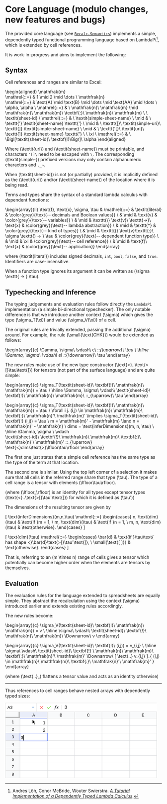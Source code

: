 # Core Language (modulo changes, new features and bugs)

The provided core language (see [`Recalc.Semantics`][recalc-semantics])
implements a simple, dependently typed functional programming language
based on LambdaPi[^1], which is extended by cell references.

It is work-in-progress and aims to implement the following:

## Syntax

Cell references and ranges are similar to Excel:

\begin{aligned}
\mathfrak{m} \
  \mathrel{::=} & 1 \mid 2 \mid \dots \\
\mathfrak{n} \
  \mathrel{::=} & \text{A} \mid \text{B} \mid
      \dots \mid \text{AA} \mid \dots \\
\alpha, \alpha
  \ \mathrel{::=} & \ \mathfrak{n}\ \mathfrak{m}
          \mid \mathfrak{n}\ \mathfrak{m}\ \textbf{:}\ \mathfrak{n}\ \mathfrak{m} \\
\\
\textit{sheet-id}
  \ \mathrel{::=} &
    \ \textit{simple-sheet-name}
    \\ \mid &
    \ \texttt{'} \textit{sheet-name} \texttt{'}
    \\ \mid &
    \ \texttt{[}\ \textit{simple-uri}\ \texttt{]} \textit{simple-sheet-name}
    \\ \mid &
    \ \texttt{'[}\ \textit{uri}\ \texttt{]} \textit{sheet-name} \texttt{'} \\
\\
\xi
  \ \mathrel{::=} & \ \Bigl[\textit{sheet-id}\ \textbf{!}\Bigr]\ \alpha
\end{aligned}

Where \(\textit{uri}\) and \(\textit{sheet-name}\) must be printable, and
characters `'[]\` need to be escaped with `\`. The corresponding \(\textit{simple-}\)
prefixed versions may only contain alphanumeric characters and `._~`.

When \(\textit{sheet-id}\) is not (or partially) provided, it is
implicitly defined as the \(\textit{uri}\) and/or \(\textit{sheet-name}\)
of the location where it is being read.

Terms and types share the syntax of a standard lambda calculus with dependent
functions:

\begin{array}{ll}
\text{f}, \text{x}, \sigma, \tau & \mathrel{::=}
    & \textit{literal}
            & \color{grey}{\text{-- decimals and Boolean values}}
  \\ & \mid & \text{v}
            & \color{grey}{\text{-- variables}}
  \\ & \mid & \texttt{\\} \text{v}\ \texttt{->}\ \text{x}
            & \color{grey}{\text{-- lambda abstraction}}
  \\ & \mid & \texttt{*}
            & \color{grey}{\text{-- kind of types}}
  \\ & \mid & \texttt{(} \text{v}\texttt{:}\ \sigma \texttt{) -> } \tau
            & \color{grey}{\text{-- dependent function type}}
  \\ & \mid & \xi
            & \color{grey}{\text{-- cell reference}}
  \\ & \mid & \text{f}\ \text{x}
            & \color{grey}{\text{-- application}}
\end{array}

where \(\textit{literal}\) includes signed decimals, `int`, `bool`, `false`,
and `true`. Identifiers are case-insensitive.

When a function type ignores its argument it can be written as
\(\sigma \texttt{ -> } \tau\).

## Typechecking and Inference

The typing judgements and evaluation rules follow directly the `LambdaPi`
implementation (a simple bi-directional typechecker). The only notable
difference is that we introduce another context \(\sigma\) which gives
the type \(\sigma_T(\xi)\) and value \(\sigma_V(\xi)\) of a cell.

The original rules are trivially extended, passing the additional \(\sigma\)
around. For example, the rule \(\small{\text{CHK}}\) would be extended as
follows:

\begin{array}{c}
  \Gamma, \sigma\ \vdash\ e\ ::_{\uparrow}\ \tau \\ \hline
  \Gamma, \sigma\ \vdash\ e\ ::_{\downarrow}\ \tau
\end{array}

The new rules make use of the new type constructor \(\text{<}..\text{>[}\tau\text{]}\)
for tensors (not part of the surface language) and are quite simple:

\begin{array}{c}
  \sigma_T(\textit{sheet-id}\ \textbf{!}\ \mathfrak{n}\ \mathfrak{m}) = \tau \\ \hline
  \Gamma, \sigma\ \vdash\ \textit{sheet-id}\ \textbf{!}\ \mathfrak{n}\ \mathfrak{m}\ ::_{\uparrow}\ \tau
\end{array}

\begin{array}{c}
  \sigma_T(\textit{sheet-id}\ \textbf{!}\ \mathfrak{n}\ \mathfrak{m}) = \tau \\
  \forall i j. (i,j) \in \mathfrak{n}\ \mathfrak{m}\ \textbf{:}\ \mathfrak{n}'\ \mathfrak{m}'
    \implies \sigma_T(\textit{sheet-id}\ \textbf{!} (i,j)) = \tau \\
  m = \mathfrak{m}' - \mathfrak{m} \land n = \mathfrak{n}' - \mathfrak{n} \\
  dims = \text{inferDimensions}(m, n, \tau) \\ \hline
  \Gamma, \sigma
    \ \vdash\
    \textit{sheet-id}\ \textbf{!}\ \mathfrak{n}\ \mathfrak{m}\ \textbf{:}\ \mathfrak{n}'\ \mathfrak{m}'
    ::_{\uparrow}
    \text{<}dims\text{>}\lfloor\tau\rfloor
\end{array}

The first one just states that a simple cell reference has the same type as the
type of the term at that location.

The second one is similar. Using the top left corner of a selection it makes sure
that all cells in the referred range share that type \(\tau\). The type of a cell
range is a tensor with elements \(\lfloor\tau\rfloor\).

(where \(\lfloor\_\rfloor\) is an identity for all types except tensor types
\(\text{<}..\text{>[}\tau'\text{]}\) for which it is defined as \(\tau'\))

The dimensions of the resulting tensor are given by

\[
  \text{inferDimensions}(m,n,\tau) \mathrel{::=}
  \begin{cases}
    n, \text{dim}(\tau) & \text{if }m = 1, \\
    m, \text{dim}(\tau) & \text{if }n = 1, \\
    m, n, \text{dim}(\tau) & \text{otherwise}.
  \end{cases}
\]

\[
  \text{dim}(\tau) \mathrel{::=}
  \begin{cases}
    \bar{d}   & \text{if }\tau\text{ has shape <}\bar{d}\text{>[}\tau'\text{]}, \\
    \small{\text{[ ]}} & \text{otherwise}.
  \end{cases}
\]

That is, referring to an \(m \times n\) range of cells gives a tensor which
potentially can become higher order when the elements are tensors by themselves.

## Evaluation

The evaluation rules for the language extended to spreadsheets are equally
simple. They abstract the recalculation using the context \(\sigma\) introduced
earlier and extends existing rules accordingly.

The new rules become:

\begin{array}{c}
  \sigma_V(\textit{sheet-id}\ \textbf{!}\ \mathfrak{n}\ \mathfrak{m}) = v \\ \hline
  \sigma\ \vdash\ \textit{sheet-id}\ \textbf{!}\ \mathfrak{n}\ \mathfrak{m}\ \Downarrow\ v
\end{array}

\begin{array}{c}
  \sigma_V(\textit{sheet-id}\ \textbf{!}\ (i,j)) = v_{i,j} \\ \hline
  \sigma\ \vdash\ \textit{sheet-id}\ \textbf{!}
    \ \mathfrak{n}\ \mathfrak{m}\ \textbf{:}\ \mathfrak{n}'\ \mathfrak{m}'
    \Downarrow\ [ \text{..} v_{i,j} ]_{
      (i,j) \in \mathfrak{n}\ \mathfrak{m}\ \textbf{:}\ \mathfrak{n}'\ \mathfrak{m}'
    }
\end{array}

(where \(\text{..}\_\) flattens a tensor value and acts as an identity otherwise)

---

Thus references to cell ranges behave nested arrays with dependently typed
sizes:

![function-ref](./gifs/cell-refs.gif)

<!-- Footnotes & References -->
  [^1]: Andres Löh, Conor McBride, Wouter Swierstra. [_A Tutorial Implementation of a Dependently Typed Lambda Calculus_](https://dl.acm.org/doi/10.5555/1883634.1883637).

  [recalc-semantics]: ./haddock/Recalc-Semantics.html
